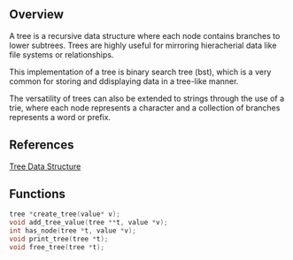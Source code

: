 ## Overview

A tree is a recursive data structure where each node contains branches to lower subtrees. Trees are highly useful for mirroring hieracherial data like file systems or relationships.

This implementation of a tree is binary search tree (bst), which is a very common for storing and ddisplaying data in a tree-like manner.

The versatility of trees can also be extended to strings through the use of a trie, where each node represents a character and a collection of branches represents a word or prefix.

## References

[Tree Data Structure](https://www.cs.cmu.edu/~clo/www/CMU/DataStructures/Lessons/lesson4_1.htm)

## Functions

```C
tree *create_tree(value* v);
void add_tree_value(tree **t, value *v);
int has_node(tree *t, value *v);
void print_tree(tree *t);
void free_tree(tree *t);
```
